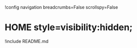 !config navigation breadcrumbs=False scrollspy=False

# HOME style=visibility:hidden;

!include README.md
